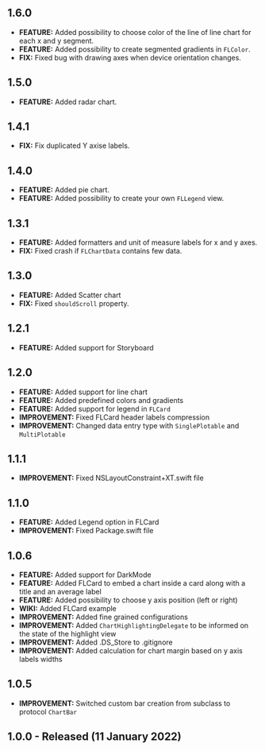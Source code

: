## 1.6.0
* **FEATURE:** Added possibility to choose color of the line of line chart for each x and y segment.
* **FEATURE:** Added possibility to create segmented gradients in `FLColor`.
* **FIX:** Fixed bug with drawing axes when device orientation changes.


## 1.5.0
* **FEATURE:** Added radar chart.

## 1.4.1
* **FIX:** Fix duplicated Y axise labels.

## 1.4.0
* **FEATURE:** Added pie chart.
* **FEATURE:** Added possibility to create your own `FLLegend` view.

## 1.3.1
* **FEATURE:** Added formatters and unit of measure labels for x and y axes.
* **FIX:** Fixed crash if `FLChartData` contains few data.

## 1.3.0
* **FEATURE:** Added Scatter chart
* **FIX:** Fixed `shouldScroll` property.


## 1.2.1
* **FEATURE:** Added support for Storyboard

## 1.2.0
* **FEATURE:** Added support for line chart
* **FEATURE:** Added predefined colors and gradients
* **FEATURE:** Added support for legend in `FLCard`
* **IMPROVEMENT:** Fixed FLCard header labels compression
* **IMPROVEMENT:** Changed data entry type with `SinglePlotable` and `MultiPlotable`

## 1.1.1
* **IMPROVEMENT:** Fixed NSLayoutConstraint+XT.swift file

## 1.1.0
* **FEATURE:** Added Legend option in FLCard
* **IMPROVEMENT:** Fixed Package.swift file

## 1.0.6
* **FEATURE:** Added support for DarkMode
* **FEATURE:** Added FLCard to embed a chart inside a card along with a title and an average label
* **FEATURE:** Added possibility to choose y axis position (left or right)
* **WIKI:** Added FLCard example
* **IMPROVEMENT:** Added fine grained configurations
* **IMPROVEMENT:** Added `ChartHighlightingDelegate` to be informed on the state of the highlight view
* **IMPROVEMENT:** Added .DS_Store to .gitignore
* **IMPROVEMENT:** Added calculation for chart margin based on y axis labels widths

## 1.0.5
* **IMPROVEMENT:** Switched custom bar creation from subclass to protocol `ChartBar`

## 1.0.0 - Released (11 January 2022)
